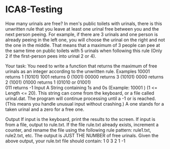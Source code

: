 # ICA8-Testing
How many urinals are free?
In men's public toilets with urinals, there is this unwritten rule that you leave at least one urinal free between you and
the next person peeing. For example, if there are 3 urinals and one person is already peeing in the left one, you will
choose the urinal on the right and not the one in the middle. That means that a maximum of 3 people can pee at the
same time on public toilets with 5 urinals when following this rule (Only 2 if the first-person pees into urinal 2 or 4).

Your task:
You need to write a function that returns the maximum of free urinals as an integer according to the unwritten rule.
Examples
    10001 returns 1 (10101)
    1001 returns 0 (1001)
    00000 returns 3 (10101)
    0000 returns 2 (1001)
    01000 returns 1 (01010 or 01001)  
    011 returns -1
Input
A String containing 1s and 0s (Example:  10001 ) (1 <= Length <= 20). This string can come from the keyboard, or a file
called urinal.dat. The program will continue processing until a -1 or <eof> is reached. (This means you handle unusual
input without crashing.)
A one stands for a taken urinal and a zero for a free one.

Output
If input is the keyboard, print the results to the screen. If input is from a file, output to rule.txt. If the file rule.txt already
exists, increment a counter, and rename the file using the following rule pattern:  rule1.txt, rule2.txt, etc. The output is
JUST THE NUMBER of free urinals. Given the above output, your rule.txt file should contain:
    1
    0
    3
    2
    1
    -1 